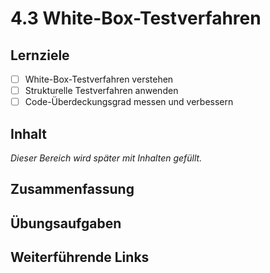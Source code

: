 # 4.3 White-Box-Testverfahren

## Lernziele

- [ ] White-Box-Testverfahren verstehen
- [ ] Strukturelle Testverfahren anwenden
- [ ] Code-Überdeckungsgrad messen und verbessern

## Inhalt

_Dieser Bereich wird später mit Inhalten gefüllt._

## Zusammenfassung

## Übungsaufgaben

## Weiterführende Links
